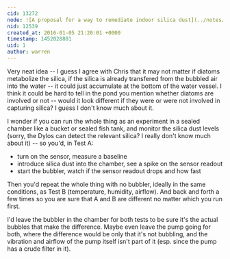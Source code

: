 ```yaml
---
cid: 13272
node: ![A proposal for a way to remediate indoor silica dust](../notes/marlokeno/12-23-2015/a-proposal-for-a-way-to-remediate-indoor-silica-dust)
nid: 12539
created_at: 2016-01-05 21:20:01 +0000
timestamp: 1452028801
uid: 1
author: warren
---
```


Very neat idea -- I guess I agree with Chris that it may not matter if diatoms metabolize the silica, if the silica is already transfered from the bubbled air into the water -- it could just accumulate at the bottom of the water vessel. I think it could be hard to tell in the pond you mention whether diatoms are involved or not -- would it look different if they were or were not involved in capturing silica? I guess I don't know much about it. 

I wonder if you can run the whole thing as an experiment in a sealed chamber like a bucket or sealed fish tank, and monitor the silica dust levels (sorry, the Dylos can detect the relevant silica? I really don't know much about it) -- so you'd, in Test A:

* turn on the sensor, measure a baseline
* introduce silica dust into the chamber, see a spike on the sensor readout
* start the bubbler, watch if the sensor readout drops and how fast

Then you'd repeat the whole thing with no bubbler, ideally in the same conditions, as Test B (temperature, humidity, airflow). And back and forth a few times so you are sure that A and B are different no matter which you run first. 

I'd leave the bubbler in the chamber for both tests to be sure it's the actual bubbles that make the difference. Maybe even leave the pump going for both, where the difference would be only that it's not bubbling, and the vibration and airflow of the pump itself isn't part of it (esp. since the pump has a crude filter in it).